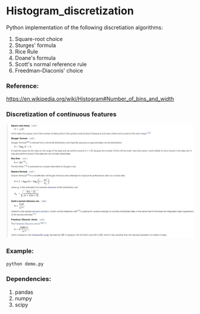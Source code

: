 # Histogram_discretization
Python implementation of the following discretiation algorithms:
1. Square-root choice
2. Sturges' formula
3. Rice Rule
4. Doane's formula
5. Scott's normal reference rule
6. Freedman–Diaconis' choice
### Reference:
https://en.wikipedia.org/wiki/Histogram#Number_of_bins_and_width

### Discretization of continuous features
![avatar](demo.jpg)

### Example:
    python demo.py
    
### Dependencies:
1. pandas
2. numpy
3. scipy
